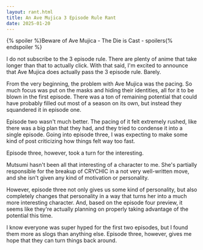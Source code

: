 ```yaml
---
layout: rant.html
title: An Ave Mujica 3 Episode Rule Rant
date: 2025-01-20
---
```


{% spoiler %}Beware of Ave Mujica - The Die is Cast - spoilers{% endspoiler %}

I do not subscribe to the 3 episode rule. There are plenty of anime that take longer than that to actually click. With that said, I'm excited to announce that Ave Mujica does actually pass the 3 episode rule. Barely.
<!-- more -->

From the very beginning, the problem with Ave Mujica was the pacing. So much focus was put on the masks and hiding their identities, all for it to be blown in the first episode. There was a ton of remaining potential that could have probably filled out most of a season on its own, but instead they squandered it in episode one.

Episode two wasn't much better. The pacing of it felt extremely rushed, like there was a big plan that they had, and they tried to condense it into a single episode. Going into episode three, I was expecting to make some kind of post criticizing how things felt way too fast.

Episode three, however, took a turn for the interesting.

Mutsumi hasn't been all that interesting of a character to me. She's partially responsible for the breakup of CRYCHIC in a not very well-written move, and she isn't given any kind of motivation or personality.

However, episode three not only gives us some kind of personality, but also completely changes that personality in a way that turns her into a much more interesting character. And, based on the episode four preview, it seems like they're actually planning on properly taking advantage of the potential this time.

I know everyone was super hyped for the first two episodes, but I found them more as slogs than anything else. Episode three, however, gives me hope that they can turn things back around.